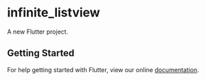 # infinite_listview

A new Flutter project.

## Getting Started

For help getting started with Flutter, view our online
[documentation](https://flutter.io/).

